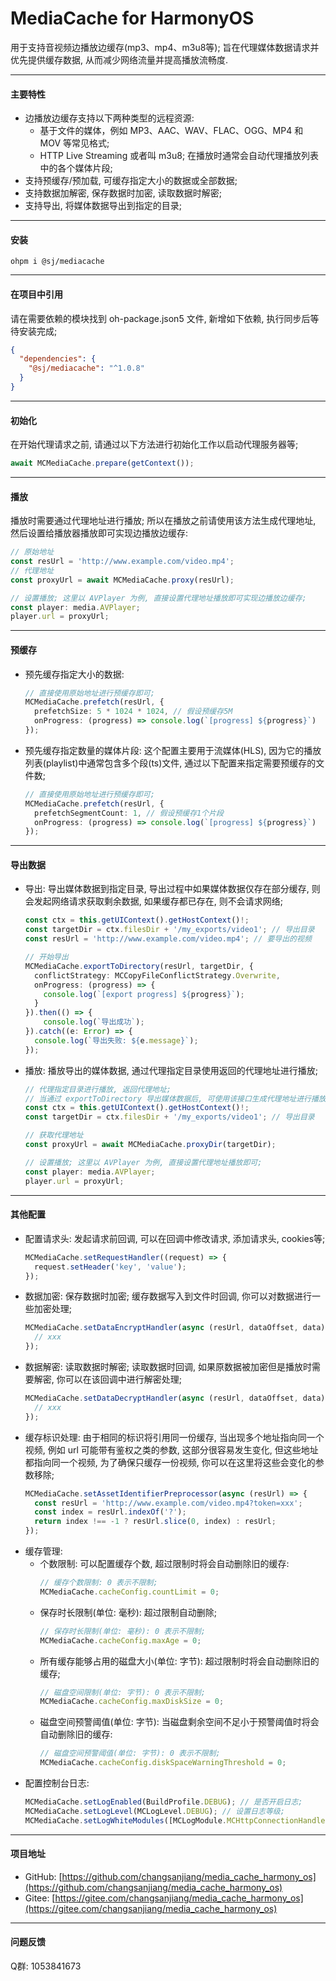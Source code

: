 # MediaCache for HarmonyOS

用于支持音视频边播放边缓存(mp3、mp4、m3u8等); 旨在代理媒体数据请求并优先提供缓存数据, 从而减少网络流量并提高播放流畅度.

---

#### 主要特性
- 边播放边缓存支持以下两种类型的远程资源:
  - 基于文件的媒体，例如 MP3、AAC、WAV、FLAC、OGG、MP4 和 MOV 等常见格式;
  - HTTP Live Streaming 或者叫 m3u8; 在播放时通常会自动代理播放列表中的各个媒体片段;
- 支持预缓存/预加载, 可缓存指定大小的数据或全部数据;
- 支持数据加解密, 保存数据时加密, 读取数据时解密;
- 支持导出, 将媒体数据导出到指定的目录;

---

#### 安装
```shell
ohpm i @sj/mediacache
```

---

#### 在项目中引用

请在需要依赖的模块找到 oh-package.json5 文件, 新增如下依赖, 执行同步后等待安装完成;
```json
{
  "dependencies": {
    "@sj/mediacache": "^1.0.8"
  }
}
```

---

#### 初始化

在开始代理请求之前, 请通过以下方法进行初始化工作以启动代理服务器等;
```ts
await MCMediaCache.prepare(getContext());
```

---

#### 播放

播放时需要通过代理地址进行播放; 所以在播放之前请使用该方法生成代理地址, 然后设置给播放器播放即可实现边播放边缓存:
```ts
// 原始地址
const resUrl = 'http://www.example.com/video.mp4';
// 代理地址
const proxyUrl = await MCMediaCache.proxy(resUrl);

// 设置播放; 这里以 AVPlayer 为例, 直接设置代理地址播放即可实现边播放边缓存;
const player: media.AVPlayer;
player.url = proxyUrl;
```

---

#### 预缓存

- 预先缓存指定大小的数据:
  ```ts
  // 直接使用原始地址进行预缓存即可;
  MCMediaCache.prefetch(resUrl, {
    prefetchSize: 5 * 1024 * 1024, // 假设预缓存5M
    onProgress: (progress) => console.log(`[progress] ${progress}`)
  });
  ```
- 预先缓存指定数量的媒体片段: 这个配置主要用于流媒体(HLS), 因为它的播放列表(playlist)中通常包含多个段(ts)文件, 通过以下配置来指定需要预缓存的文件数;
  ```ts
  // 直接使用原始地址进行预缓存即可;
  MCMediaCache.prefetch(resUrl, {
    prefetchSegmentCount: 1, // 假设预缓存1个片段
    onProgress: (progress) => console.log(`[progress] ${progress}`)
  });
  ```

---

#### 导出数据

- 导出: 导出媒体数据到指定目录, 导出过程中如果媒体数据仅存在部分缓存, 则会发起网络请求获取剩余数据, 如果缓存都已存在, 则不会请求网络;
  ```ts
  const ctx = this.getUIContext().getHostContext()!;
  const targetDir = ctx.filesDir + '/my_exports/video1'; // 导出目录
  const resUrl = 'http://www.example.com/video.mp4'; // 要导出的视频
  
  // 开始导出
  MCMediaCache.exportToDirectory(resUrl, targetDir, {
    conflictStrategy: MCCopyFileConflictStrategy.Overwrite,
    onProgress: (progress) => {
      console.log(`[export progress] ${progress}`);
    }
  }).then(() => {
      console.log(`导出成功`);
  }).catch((e: Error) => {
    console.log(`导出失败: ${e.message}`);
  });
  ```
- 播放: 播放导出的媒体数据, 通过代理指定目录使用返回的代理地址进行播放;
  ```ts
  // 代理指定目录进行播放, 返回代理地址;
  // 当通过 exportToDirectory 导出媒体数据后, 可使用该接口生成代理地址进行播放;
  const ctx = this.getUIContext().getHostContext()!;
  const targetDir = ctx.filesDir + '/my_exports/video1'; // 导出目录
  
  // 获取代理地址
  const proxyUrl = await MCMediaCache.proxyDir(targetDir);
  
  // 设置播放; 这里以 AVPlayer 为例, 直接设置代理地址播放即可;
  const player: media.AVPlayer;
  player.url = proxyUrl;
  ```

___

#### 其他配置

- 配置请求头: 发起请求前回调, 可以在回调中修改请求, 添加请求头, cookies等;
  ```ts
  MCMediaCache.setRequestHandler((request) => {
    request.setHeader('key', 'value');
  });
  ```
- 数据加密: 保存数据时加密; 缓存数据写入到文件时回调, 你可以对数据进行一些加密处理;
  ```ts
  MCMediaCache.setDataEncryptHandler(async (resUrl, dataOffset, data) => {
    // xxx
  });
  ```
- 数据解密: 读取数据时解密; 读取数据时回调, 如果原数据被加密但是播放时需要解密, 你可以在该回调中进行解密处理;
  ```ts
  MCMediaCache.setDataDecryptHandler(async (resUrl, dataOffset, data) => {
    // xxx
  });
  ```
- 缓存标识处理: 由于相同的标识将引用同一份缓存, 当出现多个地址指向同一个视频, 例如 url 可能带有鉴权之类的参数, 这部分很容易发生变化, 但这些地址都指向同一个视频, 为了确保只缓存一份视频, 你可以在这里将这些会变化的参数移除;
  ```ts
  MCMediaCache.setAssetIdentifierPreprocessor(async (resUrl) => {
    const resUrl = 'http://www.example.com/video.mp4?token=xxx';
    const index = resUrl.indexOf('?');
    return index !== -1 ? resUrl.slice(0, index) : resUrl;
  });
  ```
- 缓存管理:
  - 个数限制: 可以配置缓存个数, 超过限制时将会自动删除旧的缓存:
    ```ts
    // 缓存个数限制: 0 表示不限制;
    MCMediaCache.cacheConfig.countLimit = 0;
    ```
  - 保存时长限制(单位: 毫秒): 超过限制自动删除;
    ```ts
    // 保存时长限制(单位: 毫秒): 0 表示不限制;
    MCMediaCache.cacheConfig.maxAge = 0;
    ```
  - 所有缓存能够占用的磁盘大小(单位: 字节): 超过限制时将会自动删除旧的缓存;
    ```ts
    // 磁盘空间限制(单位: 字节): 0 表示不限制;
    MCMediaCache.cacheConfig.maxDiskSize = 0;
    ```
  - 磁盘空间预警阈值(单位: 字节): 当磁盘剩余空间不足小于预警阈值时将会自动删除旧的缓存:
    ```ts
    // 磁盘空间预警阈值(单位: 字节): 0 表示不限制;
    MCMediaCache.cacheConfig.diskSpaceWarningThreshold = 0;
    ```
- 配置控制台日志:
  ```ts
  MCMediaCache.setLogEnabled(BuildProfile.DEBUG); // 是否开启日志;
  MCMediaCache.setLogLevel(MCLogLevel.DEBUG); // 设置日志等级;
  MCMediaCache.setLogWhiteModules([MCLogModule.MCHttpConnectionHandler, MCLogModule.MCHttpResponse]) // 允许打印哪些模块的日志;
  ```

___

#### 项目地址

- GitHub: [https://github.com/changsanjiang/media_cache_harmony_os](https://github.com/changsanjiang/media_cache_harmony_os)
- Gitee: [https://gitee.com/changsanjiang/media_cache_harmony_os](https://gitee.com/changsanjiang/media_cache_harmony_os)

___

#### 问题反馈

Q群: 1053841673